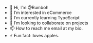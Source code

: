 - 👋 Hi, I’m @Rumboh
- 👀 I’m interested in eCommerce
- 🌱 I’m currently learning TypeScript
- 💞️ I’m looking to collaborate on projects
- 📫 How to reach me email at my bio.
- ⚡ Fun fact: loves apples.

